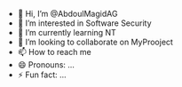 - 👋 Hi, I’m @AbdoulMagidAG
- 👀 I’m interested in Software Security
- 🌱 I’m currently learning NT
- 💞️ I’m looking to collaborate on MyProoject
- 📫 How to reach me 
- 😄 Pronouns: ...
- ⚡ Fun fact: ...

<!---
AbdoulMagidAG/AbdoulMagidAG is a ✨ special ✨ repository because its `README.md` (this file) appears on your GitHub profile.
You can click the Preview link to take a look at your changes.
--->

